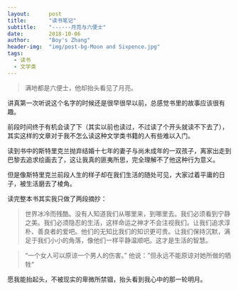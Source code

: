 ```yaml
---
layout:      post
title:       "读书笔记"
subtitle:    "------月亮与六便士"
date:        2018-10-06
author:      "Boy's Zhang"
header-img:  "img/post-bg-Moon and Sixpence.jpg"
tags:
  - 读书
  - 文学类
---
```



> 满地都是六便士，他却抬头看见了月亮。

讲真第一次听说这个名字的时候还是很早很早以前，总感觉书里的故事应该很有趣。

前段时间终于有机会读了下（其实以前也读过，不过读了个开头就读不下去了），其实这样的文章对于我不怎么读这种文学类书籍的人有些难以入门。

读到书中的斯特里克兰抛弃结婚十七年的妻子与尚未成年的一双孩子，离家出走到巴黎去追求绘画去了，这让我真的匪夷所思，完全理解不了他这种行为意义。

但是像斯特里克兰前段人生的样子却在我们生活的随处可见，大家过着平庸的日子，被生活磨去了棱角。

读完整本书其实我只做了两段摘抄：


> 世界冰冷而残酷。没有人知道我们从哪里来，到哪里去。我们必须看到宁静之美。我们必须隐忍的生活，这样命运之神才不会注视我们。让我们追求淳朴、善良者的爱吧。他们的无知比我们的知识更可贵。让我们保持沉默，满足于我们小小的角落，像他们一样平静温顺吧。这才是生活的智慧。


> “一个女人可以原谅一个男人的伤害。” 他说：”但永远不能原谅对她所做的牺牲“

愿我能抬起头，不被现实的卑微所禁锢，抬头看到我心中的那一轮明月。